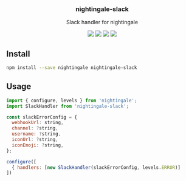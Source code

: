 <h3 align="center">
  nightingale-slack
</h3>

<p align="center">
  Slack handler for nightingale
</p>

<p align="center">
  <a href="https://npmjs.org/package/nightingale-slack"><img src="https://img.shields.io/npm/v/nightingale-slack.svg?style=flat-square"></a>
  <a href="https://circleci.com/gh/christophehurpeau/nightingale"><img src="https://img.shields.io/circleci/project/christophehurpeau/nightingale/master.svg?style=flat-square"></a>
  <a href="https://david-dm.org/christophehurpeau/nightingale?path=packages/nightingale-slack"><img src="https://david-dm.org/christophehurpeau/nightingale?path=packages/nightingale-slack.svg?style=flat-square"></a>
  <a href="https://codecov.io/gh/christophehurpeau/nightingale"><img src="https://img.shields.io/codecov/c/github/christophehurpeau/nightingale/master.svg?style=flat-square"></a>
</p>

## Install

```sh
npm install --save nightingale nightingale-slack
```

## Usage

```js
import { configure, levels } from 'nightingale';
import SlackHandler from 'nightingale-slack';

const slackErrorConfig = {
  webhookUrl: string,
  channel: ?string,
  username: ?string,
  iconUrl: ?string,
  iconEmoji: ?string,
};

configure([
  { handlers: [new SlackHandler(slackErrorConfig, levels.ERROR)]
])
```
